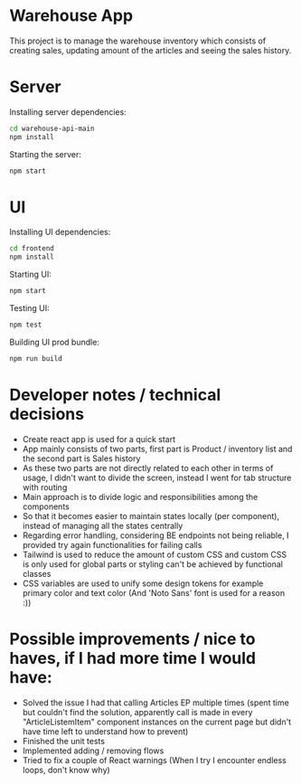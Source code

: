 # Warehouse App

This project is to manage the warehouse inventory which consists of creating sales, updating amount of the articles and seeing the sales history.

# Server

Installing server dependencies:

```bash
cd warehouse-api-main
npm install
```

Starting the server:

```bash
npm start
```

# UI

Installing UI dependencies:

```bash
cd frontend
npm install
```

Starting UI:

```bash
npm start
```

Testing UI:

```bash
npm test
```

Building UI prod bundle:

```bash
npm run build
```

# Developer notes / technical decisions

- Create react app is used for a quick start
- App mainly consists of two parts, first part is Product / inventory list and the second part is Sales history
- As these two parts are not directly related to each other in terms of usage, I didn't want to divide the screen, instead I went for tab structure with routing
- Main approach is to divide logic and responsibilities among the components
- So that it becomes easier to maintain states locally (per component), instead of managing all the states centrally
- Regarding error handling, considering BE endpoints not being reliable, I provided try again functionalities for failing calls
- Tailwind is used to reduce the amount of custom CSS and custom CSS is only used for global parts or styling can't be achieved by functional classes
- CSS variables are used to unify some design tokens for example primary color and text color (And 'Noto Sans' font is used for a reason :))

# Possible improvements / nice to haves, if I had more time I would have:

- Solved the issue I had that calling Articles EP multiple times (spent time but couldn't find the solution, apparently call is made in every "ArticleListemItem" component instances on the current page but didn't have time left to understand how to prevent)
- Finished the unit tests
- Implemented adding / removing flows
- Tried to fix a couple of React warnings (When I try I encounter endless loops, don't know why)
